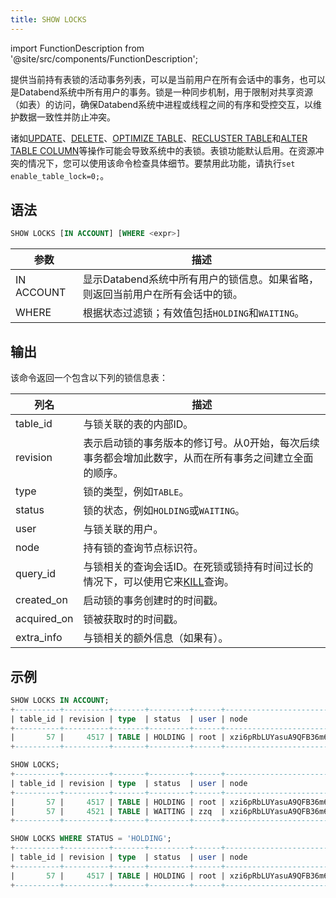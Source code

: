 ```yaml
---
title: SHOW LOCKS
---
```

import FunctionDescription from '@site/src/components/FunctionDescription';

<FunctionDescription description="引入或更新于：v1.2.262"/>

提供当前持有表锁的活动事务列表，可以是当前用户在所有会话中的事务，也可以是Databend系统中所有用户的事务。锁是一种同步机制，用于限制对共享资源（如表）的访问，确保Databend系统中进程或线程之间的有序和受控交互，以维护数据一致性并防止冲突。

诸如[UPDATE](../../10-dml/dml-update.md)、[DELETE](../../10-dml/dml-delete-from.md)、[OPTIMIZE TABLE](../01-table/60-optimize-table.md)、[RECLUSTER TABLE](../06-clusterkey/dml-recluster-table.md)和[ALTER TABLE COLUMN](../01-table/90-alter-table-column.md)等操作可能会导致系统中的表锁。表锁功能默认启用。在资源冲突的情况下，您可以使用该命令检查具体细节。要禁用此功能，请执行`set enable_table_lock=0;`。

## 语法

```sql
SHOW LOCKS [IN ACCOUNT] [WHERE <expr>]
```

| 参数       | 描述                                                                                                                                         |
|------------|-----------------------------------------------------------------------------------------------------------------------------------------------------|
| IN ACCOUNT | 显示Databend系统中所有用户的锁信息。如果省略，则返回当前用户在所有会话中的锁。 |
| WHERE      | 根据状态过滤锁；有效值包括`HOLDING`和`WAITING`。                                                                    |

## 输出

该命令返回一个包含以下列的锁信息表：

| 列名        | 描述                                                                                                                                                                                                             |
|-------------|-------------------------------------------------------------------------------------------------------------------------------------------------------------------------------------------------------------------------|
| table_id    | 与锁关联的表的内部ID。                                                                                                                                                                     |
| revision    | 表示启动锁的事务版本的修订号。从0开始，每次后续事务都会增加此数字，从而在所有事务之间建立全面的顺序。 |
| type        | 锁的类型，例如`TABLE`。                                                                                                                                                                                      |
| status      | 锁的状态，例如`HOLDING`或`WAITING`。                                                                                                                                                                 |
| user        | 与锁关联的用户。                                                                                                                                                                                      |
| node        | 持有锁的查询节点标识符。                                                                                                                                                                    |
| query_id    | 与锁相关的查询会话ID。在死锁或锁持有时间过长的情况下，可以使用它来[KILL](/sql/sql-commands/administration-cmds/kill)查询。                                                  |
| created_on  | 启动锁的事务创建时的时间戳。                                                                                                                                                     |
| acquired_on | 锁被获取时的时间戳。                                                                                                                                                                                   |
| extra_info  | 与锁相关的额外信息（如果有）。                                                                                                                                                                     |

## 示例

```sql
SHOW LOCKS IN ACCOUNT;
+----------+----------+-------+---------+------+------------------------+--------------------------------------+----------------------------+----------------------------+------------+
| table_id | revision | type  | status  | user | node                   | query_id                             | created_on                 | acquired_on                | extra_info |
+----------+----------+-------+---------+------+------------------------+--------------------------------------+----------------------------+----------------------------+------------+
|       57 |     4517 | TABLE | HOLDING | root | xzi6pRbLUYasuA9QFB36m6 | d7989971-d5ec-4764-8e37-afe38ebc13e2 | 2023-12-13 09:56:47.295684 | 2023-12-13 09:56:47.310805 |            |
+----------+----------+-------+---------+------+------------------------+--------------------------------------+----------------------------+----------------------------+------------+

SHOW LOCKS;
+----------+----------+-------+---------+------+------------------------+--------------------------------------+----------------------------+----------------------------+------------+
| table_id | revision | type  | status  | user | node                   | query_id                             | created_on                 | acquired_on                | extra_info |
+----------+----------+-------+---------+------+------------------------+--------------------------------------+----------------------------+----------------------------+------------+
|       57 |     4517 | TABLE | HOLDING | root | xzi6pRbLUYasuA9QFB36m6 | d7989971-d5ec-4764-8e37-afe38ebc13e2 | 2023-12-13 09:56:47.295684 | 2023-12-13 09:56:47.310805 |            |
|       57 |     4521 | TABLE | WAITING | zzq  | xzi6pRbLUYasuA9QFB36m6 | 4bc78044-d4fc-4fe1-a5c5-ff6ab1e3e372 | 2023-12-13 09:56:48.419774 | NULL                       |            |
+----------+----------+-------+---------+------+------------------------+--------------------------------------+----------------------------+----------------------------+------------+

SHOW LOCKS WHERE STATUS = 'HOLDING';
+----------+----------+-------+---------+------+------------------------+--------------------------------------+----------------------------+----------------------------+------------+
| table_id | revision | type  | status  | user | node                   | query_id                             | created_on                 | acquired_on                | extra_info |
+----------+----------+-------+---------+------+------------------------+--------------------------------------+----------------------------+----------------------------+------------+
|       57 |     4517 | TABLE | HOLDING | root | xzi6pRbLUYasuA9QFB36m6 | d7989971-d5ec-4764-8e37-afe38ebc13e2 | 2023-12-13 09:56:47.295684 | 2023-12-13 09:56:47.310805 |            |
+----------+----------+-------+---------+------+------------------------+--------------------------------------+----------------------------+----------------------------+------------+
```